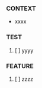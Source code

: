 ### CONTEXT
<!-- non functional context -->
* xxxx
### TEST
<!-- command or test -->
1. [ ] yyyy
### FEATURE
<!-- non functional actions -->
1. [ ] zzzz